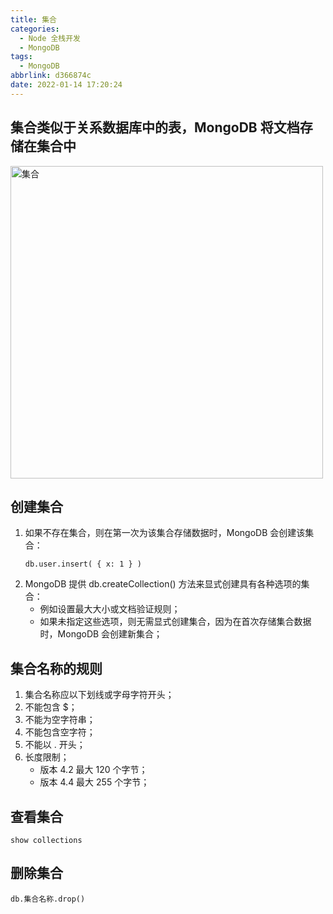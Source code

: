 ```yaml
---
title: 集合
categories:
  - Node 全栈开发
  - MongoDB
tags:
  - MongoDB
abbrlink: d366874c
date: 2022-01-14 17:20:24
---
```


## 集合类似于关系数据库中的表，MongoDB 将文档存储在集合中
<img src="集合.jpg" width="500px" height="auto" class="lazy-load" title="集合"/>

## 创建集合
1. 如果不存在集合，则在第一次为该集合存储数据时，MongoDB 会创建该集合：
    ```mongodb
    db.user.insert( { x: 1 } )
    ```
2. MongoDB 提供 db.createCollection() 方法来显式创建具有各种选项的集合：
    - 例如设置最大大小或文档验证规则；
    - 如果未指定这些选项，则无需显式创建集合，因为在首次存储集合数据时，MongoDB 会创建新集合；

## 集合名称的规则
1. 集合名称应以下划线或字母字符开头；
2. 不能包含 $；
3. 不能为空字符串；
4. 不能包含空字符；
5. 不能以 . 开头；
6. 长度限制；
    - 版本 4.2 最大 120 个字节；
    - 版本 4.4 最大 255 个字节；
	
## 查看集合
```mongodb
show collections
```
	
## 删除集合
```mongodb
db.集合名称.drop()
```
